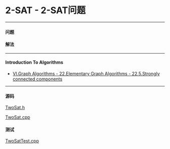 <script type="text/javascript" src="https://cdnjs.cloudflare.com/ajax/libs/mathjax/2.7.1/MathJax.js?config=TeX-AMS-MML_HTMLorMML"></script>

# 2-SAT - 2-SAT问题

--------

#### 问题

#### 解法


--------


#### Introduction To Algorithms

* [VI.Graph Algorithms - 22.Elementary Graph Algorithms - 22.5.Strongly connected components](https://mcdtu.files.wordpress.com/2017/03/introduction-to-algorithms-3rd-edition-sep-2010.pdf)

--------

#### 源码

[TwoSat.h](https://github.com/linrongbin16/Way-to-Algorithm/blob/master/src/GraphTheory/Connectivity/TwoSat.h)

[TwoSat.cpp](https://github.com/linrongbin16/Way-to-Algorithm/blob/master/src/GraphTheory/Connectivity/TwoSat.cpp)

#### 测试

[TwoSatTest.cpp](https://github.com/linrongbin16/Way-to-Algorithm/blob/master/src/GraphTheory/Connectivity/TwoSatTest.cpp)
